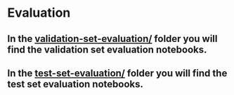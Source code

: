 # Evaluation
## In the [validation-set-evaluation/](validation-set-evaluation/) folder you will find the validation set evaluation notebooks.


## In the [test-set-evaluation/](test-set-evaluation/) folder you will find the test set evaluation notebooks.

